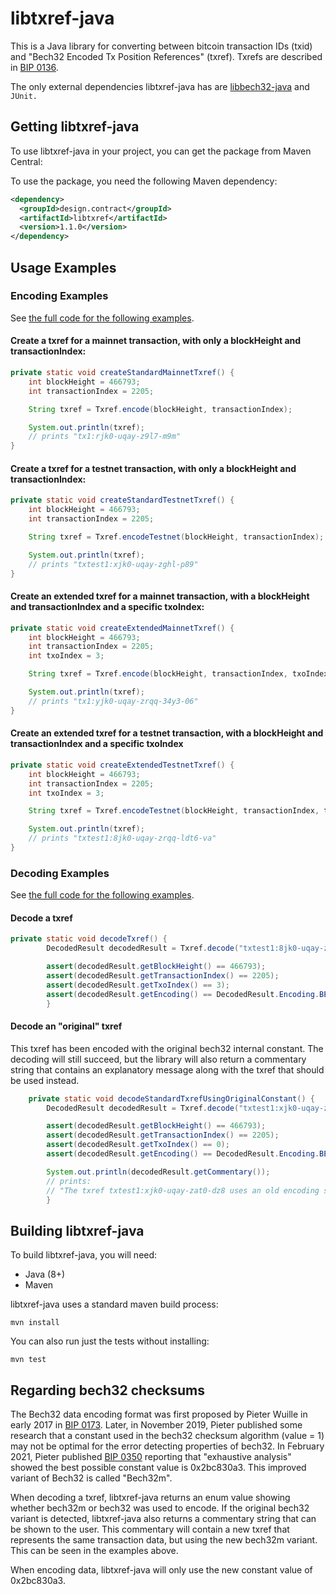 # libtxref-java

This is a Java library for converting between bitcoin transaction IDs (txid)
and "Bech32 Encoded Tx Position References" (txref). Txrefs are
described in [BIP 0136](https://github.com/bitcoin/bips/blob/master/bip-0136.mediawiki).

The only external dependencies libtxref-java has are [libbech32-java](https://github.com/dcdpr/libbech32-java) and `JUnit.`

## Getting libtxref-java

To use libtxref-java in your project, you can get
the package from Maven Central:

To use the package, you need the following Maven dependency:

```xml
<dependency>
  <groupId>design.contract</groupId>
  <artifactId>libtxref</artifactId>
  <version>1.1.0</version>
</dependency>
```

## Usage Examples

### Encoding Examples

See [the full code for the following examples](https://raw.githubusercontent.com/dcdpr/libtxref-java/master/src/main/java/design/contract/example/TxrefEncodingExample.java).

#### Create a txref for a mainnet transaction, with only a blockHeight and transactionIndex:

```java
private static void createStandardMainnetTxref() {
    int blockHeight = 466793;
    int transactionIndex = 2205;

    String txref = Txref.encode(blockHeight, transactionIndex);

    System.out.println(txref);
    // prints "tx1:rjk0-uqay-z9l7-m9m"
}
```

#### Create a txref for a testnet transaction, with only a blockHeight and transactionIndex:

```java
private static void createStandardTestnetTxref() {
    int blockHeight = 466793;
    int transactionIndex = 2205;

    String txref = Txref.encodeTestnet(blockHeight, transactionIndex);

    System.out.println(txref);
    // prints "txtest1:xjk0-uqay-zghl-p89"
}
```

#### Create an extended txref for a mainnet transaction, with a blockHeight and transactionIndex and a specific txoIndex:

```java
private static void createExtendedMainnetTxref() {
    int blockHeight = 466793;
    int transactionIndex = 2205;
    int txoIndex = 3;

    String txref = Txref.encode(blockHeight, transactionIndex, txoIndex);

    System.out.println(txref);
    // prints "tx1:yjk0-uqay-zrqq-34y3-06"
}
```

#### Create an extended txref for a testnet transaction, with a blockHeight and transactionIndex and a specific txoIndex

```java
private static void createExtendedTestnetTxref() {
    int blockHeight = 466793;
    int transactionIndex = 2205;
    int txoIndex = 3;

    String txref = Txref.encodeTestnet(blockHeight, transactionIndex, txoIndex);

    System.out.println(txref);
    // prints "txtest1:8jk0-uqay-zrqq-ldt6-va"
}
```

### Decoding Examples

See [the full code for the following examples](https://raw.githubusercontent.com/dcdpr/libtxref-java/master/src/main/java/design/contract/example/TxrefDecodingExample.java).

#### Decode a txref

```java
private static void decodeTxref() {
        DecodedResult decodedResult = Txref.decode("txtest1:8jk0-uqay-zrqq-ldt6-va");

        assert(decodedResult.getBlockHeight() == 466793);
        assert(decodedResult.getTransactionIndex() == 2205);
        assert(decodedResult.getTxoIndex() == 3);
        assert(decodedResult.getEncoding() == DecodedResult.Encoding.BECH32M);
        }
```

#### Decode an "original" txref

This txref has been encoded with the original bech32 internal constant. The 
decoding will still succeed, but the library will also return a commentary 
string that contains an explanatory message along with the txref that should 
be used instead.

```java
    private static void decodeStandardTxrefUsingOriginalConstant() {
        DecodedResult decodedResult = Txref.decode("txtest1:xjk0-uqay-zat0-dz8");

        assert(decodedResult.getBlockHeight() == 466793);
        assert(decodedResult.getTransactionIndex() == 2205);
        assert(decodedResult.getTxoIndex() == 0);
        assert(decodedResult.getEncoding() == DecodedResult.Encoding.BECH32);

        System.out.println(decodedResult.getCommentary());
        // prints:
        // "The txref txtest1:xjk0-uqay-zat0-dz8 uses an old encoding scheme and should be updated to txtest1:xjk0-uqay-zghl-p89 See https://github.com/dcdpr/libtxref-java#regarding-bech32-checksums for more information."
        }
```

## Building libtxref-java

To build libtxref-java, you will need:

* Java (8+)
* Maven

libtxref-java uses a standard maven build process:

```console
mvn install
```

You can also run just the tests without installing:

```console
mvn test
```

## Regarding bech32 checksums

The Bech32 data encoding format was first proposed by Pieter Wuille in early 2017 in
[BIP 0173](https://github.com/bitcoin/bips/blob/master/bip-0173.mediawiki). Later, in November 2019, Pieter published
some research that a constant used in the bech32 checksum algorithm (value = 1) may not be
optimal for the error detecting properties of bech32. In February 2021, Pieter published
[BIP 0350](https://github.com/bitcoin/bips/blob/master/bip-0350.mediawiki) reporting that "exhaustive analysis" showed the best possible constant value is
0x2bc830a3. This improved variant of Bech32 is called "Bech32m".

When decoding a txref, libtxref-java returns an enum value showing whether bech32m or bech32
was used to encode. If the original bech32 variant is detected, libtxref-java also returns a 
commentary string that can be shown to the user. This commentary will contain a new txref that represents
the same transaction data, but using the new bech32m variant. This can be seen in the examples above.

When encoding data, libtxref-java will only use the new constant value of 0x2bc830a3.

